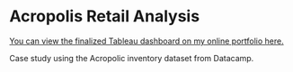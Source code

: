 # Acropolis Retail Analysis

[You can view the finalized Tableau dashboard on my online portfolio here.]()

Case study using the Acropolic inventory dataset from Datacamp.
